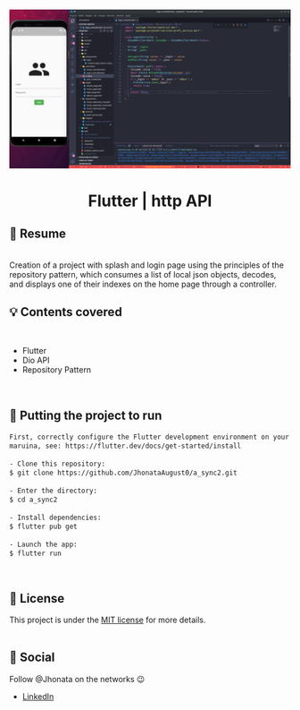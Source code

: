 <h1 align="center">
  <img alt="letmeask" src=".github/Screenshot_20211124_132727.png" width="1280px" /> 
  <br />
  <br />
   Flutter | http API  
</h1>

## :bookmark: Resume
<br />
Creation of a project with splash and login page using the principles of the repository pattern, which consumes a list of local json objects, decodes, and displays one of their indexes on the home page through a controller.
<br />

## :bulb: Contents covered
<br />

- Flutter
- Dio API
- Repository Pattern

<br />

## :wrench: Putting the project to run

```
First, correctly configure the Flutter development environment on your maruina, see: https://flutter.dev/docs/get-started/install

- Clone this repository:
$ git clone https://github.com/JhonataAugust0/a_sync2.git

- Enter the directory:
$ cd a_sync2

- Install dependencies:
$ flutter pub get

- Launch the app: 
$ flutter run
```

<br />

## :memo: License

This project is under the [MIT license](LICENSE) for more details.
<br />
<br />

## :wave: Social

Follow @Jhonata on the networks :wink:
<br />

- [LinkedIn](https://www.linkedin.com/in/jhonata-augusto-2301541b5/)

